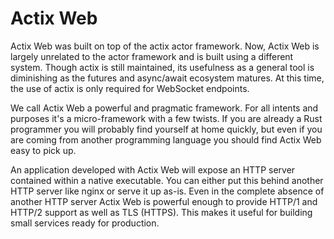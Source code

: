 # Actix Web

Actix Web was built on top of the actix actor framework. Now, Actix Web is largely unrelated to the actor framework and is built using a different system. Though actix is still maintained, its usefulness as a general tool is diminishing as the futures and async/await ecosystem matures. At this time, the use of actix is only required for WebSocket endpoints.

We call Actix Web a powerful and pragmatic framework. For all intents and purposes it's a micro-framework with a few twists. If you are already a Rust programmer you will probably find yourself at home quickly, but even if you are coming from another programming language you should find Actix Web easy to pick up.

An application developed with Actix Web will expose an HTTP server contained within a native executable. You can either put this behind another HTTP server like nginx or serve it up as-is. Even in the complete absence of another HTTP server Actix Web is powerful enough to provide HTTP/1 and HTTP/2 support as well as TLS (HTTPS). This makes it useful for building small services ready for production.


